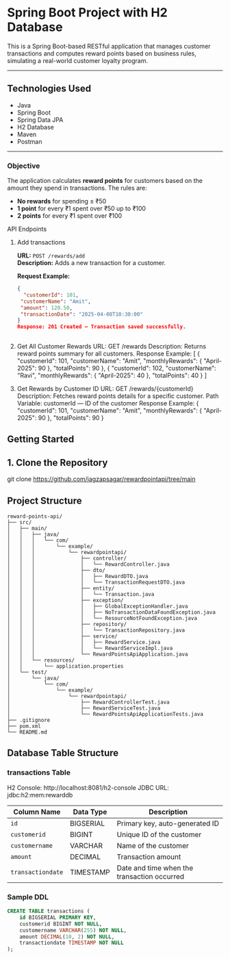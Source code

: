 # Spring Boot Project with H2 Database

This is a Spring Boot-based RESTful application that manages customer 
transactions and computes reward points based on business rules, 
simulating a real-world customer loyalty program.

---

##  Technologies Used

- Java
- Spring Boot
- Spring Data JPA
- H2 Database
- Maven
- Postman

---

### Objective

The application calculates **reward points** for customers based on the amount they spend in transactions. The rules are:

- **No rewards** for spending ≤ ₹50
- **1 point** for every ₹1 spent over ₹50 up to ₹100
- **2 points** for every ₹1 spent over ₹100

 API Endpoints
1. Add transactions

	**URL:** `POST /rewards/add`  
	**Description:** Adds a new transaction for a customer.

	**Request Example:**
	```json
	{
	  "customerId": 101,
 	 "customerName": "Amit",
 	 "amount": 120.50,
 	 "transactionDate": "2025-04-08T10:30:00"
	}
	Response: 201 Created – Transaction saved successfully.
	 
2.  Get All Customer Rewards
	URL: GET /rewards
	Description: Returns reward points summary for all customers.
	Response Example:
	[
 	 {
    "customerId": 101,
    "customerName": "Amit",
    "monthlyRewards": {
      "April-2025": 90
    },
    "totalPoints": 90
 	 },
 	 {
    "customerId": 102,
    "customerName": "Ravi",
    "monthlyRewards": {
      "April-2025": 40
    },
    "totalPoints": 40
 	 }
	]
	
3.  Get Rewards by Customer ID
	URL: GET /rewards/{customerId}
	Description: Fetches reward points details for a specific customer.
	Path Variable: customerId — ID of the customer
	Response Example:
	{
   "customerId": 101,
   "customerName": "Amit",
   "monthlyRewards": {
    "April-2025": 90
   },
   "totalPoints": 90
    }


## Getting Started

## 1. Clone the Repository

git clone https://github.com/jagzapsagar/rewardpointapi/tree/main

## Project Structure

```text
reward-points-api/
├── src/
│   ├── main/
│   │   ├── java/
│   │   │   └── com/
│   │   │       └── example/
│   │   │           └── rewardpointapi/
│   │   │               ├── controller/
│   │   │               │   └── RewardController.java
│   │   │               ├── dto/
│   │   │               │   ├── RewardDTO.java
│   │   │               │   └── TransactionRequestDTO.java
│   │   │               ├── entity/
│   │   │               │   └── Transaction.java
│   │   │               ├── exception/
│   │   │               │   ├── GlobalExceptionHandler.java
│   │   │               │   ├── NoTransactionDataFoundException.java
│   │   │               │   └── ResourceNotFoundException.java
│   │   │               ├── repository/
│   │   │               │   └── TransactionRepository.java
│   │   │               ├── service/
│   │   │               │   ├── RewardService.java
│   │   │               │   └── RewardServiceImpl.java
│   │   │               └── RewardPointsApiApplication.java
│   │   └── resources/
│   │       └── application.properties
│   └── test/
│       └── java/
│           └── com/
│               └── example/
│                   └── rewardpointapi/
│                       ├── RewardControllerTest.java
│                       ├── RewardServiceTest.java
│                       └── RewardPointsApiApplicationTests.java
├── .gitignore
├── pom.xml
└── README.md
```


## Database Table Structure

### transactions Table
H2 Console: http://localhost:8081/h2-console
JDBC URL: jdbc:h2:mem:rewarddb

| Column Name       | Data Type   | Description                                 |
|-------------------|-------------|---------------------------------------------|
| `id`              | BIGSERIAL   | Primary key, auto-generated ID              |
| `customerid`	    | BIGINT      | Unique ID of the customer                   |
| `customername`    | VARCHAR     | Name of the customer                        |
| `amount`          | DECIMAL     | Transaction amount                          |
| `transactiondate` | TIMESTAMP   | Date and time when the transaction occurred |

### Sample DDL

```sql
CREATE TABLE transactions (
    id BIGSERIAL PRIMARY KEY,
    customerid BIGINT NOT NULL,
    customername VARCHAR(255) NOT NULL,
    amount DECIMAL(10, 2) NOT NULL,
    transactiondate TIMESTAMP NOT NULL
);
```

	
